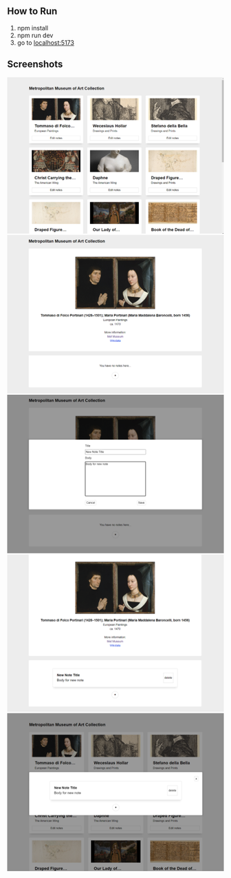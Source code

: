 ## How to Run
1. npm install
2. npm run dev
3. go to [localhost:5173](http://localhost:5173/)

## Screenshots
![alt text](screenshots/1.png)
![alt text](screenshots/2.png)
![alt text](screenshots/3.png)
![alt text](screenshots/4.png)
![alt text](screenshots/5.png)
